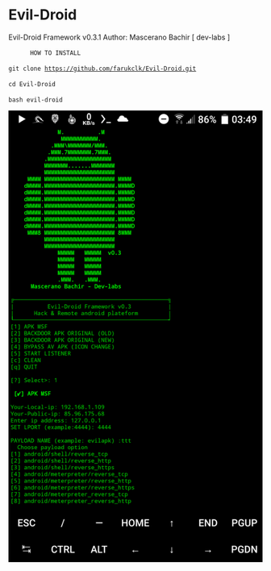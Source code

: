 # Evil-Droid
Evil-Droid Framework  v0.3.1
Author: Mascerano Bachir [ dev-labs ]

          HOW TO INSTALL

<code>git clone https://github.com/farukclk/Evil-Droid.git</code></p>
<code>cd Evil-Droid</code></p>
<code>bash evil-droid</code>

<img src="https://raw.githubusercontent.com/farukclk/Evil-Droid/main/evildroid.png">
